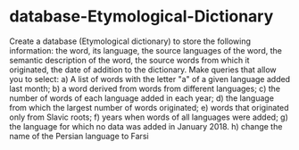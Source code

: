 # database-Etymological-Dictionary
Create a database (Etymological dictionary) to store the following information: the word, its language, the source languages of the word, the semantic description of the word, the source words from which it originated, the date of addition to the dictionary.
Make queries that allow you to select:
a) A list of words with the letter "a" of a given language added last month;
b) a word derived from words from different languages;
c) the number of words of each language added in each year;
d) the language from which the largest number of words originated;
e) words that originated only from Slavic roots;
f) years when words of all languages were added;
g) the language for which no data was added in January 2018.
h) change the name of the Persian language to Farsi
